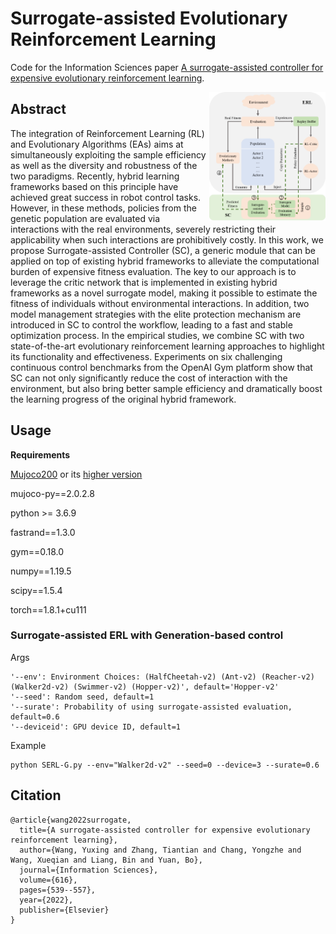 # Surrogate-assisted Evolutionary Reinforcement Learning
Code for the Information Sciences paper [A surrogate-assisted controller for expensive evolutionary reinforcement learning](https://www.sciencedirect.com/science/article/abs/pii/S0020025522012658).

<img src="https://github.com/Yuxing-Wang-THU/Surrogate-assisted-ERL/blob/main/serl.png" div align=right width = "37%" />

## Abstract

The integration of Reinforcement Learning (RL) and Evolutionary Algorithms (EAs) aims at simultaneously exploiting the sample efficiency as well as the diversity and robustness of the two paradigms. Recently, hybrid learning frameworks based on this principle have achieved great success in robot control tasks. However, in these methods, policies from the genetic population are evaluated via interactions with the real environments, severely restricting their applicability when such interactions are prohibitively costly. In this work, we propose Surrogate-assisted Controller (SC), a generic module that can be applied on top of existing hybrid frameworks to alleviate the computational burden of expensive fitness evaluation. The key to our approach is to leverage the critic network that is implemented in existing hybrid frameworks as a novel surrogate model, making it possible to estimate the fitness of individuals without environmental interactions. In addition, two model management strategies with the elite protection mechanism are introduced in SC to control the workflow, leading to a fast and stable optimization process. In the empirical studies, we combine SC with two state-of-the-art evolutionary reinforcement learning approaches to highlight its functionality and effectiveness. Experiments on six challenging continuous control benchmarks from the OpenAI Gym platform show that SC can not only significantly reduce the cost of interaction with the environment, but also bring better sample efficiency and dramatically boost the learning progress of the original hybrid framework.

## Usage

**Requirements**

[Mujoco200](https://www.roboti.us/download.html) or its [higher version](https://github.com/deepmind/mujoco/releases)

mujoco-py==2.0.2.8

python >= 3.6.9

fastrand==1.3.0

gym==0.18.0

numpy==1.19.5

scipy==1.5.4

torch==1.8.1+cu111

### Surrogate-assisted ERL with Generation-based control
Args
```
'--env': Environment Choices: (HalfCheetah-v2) (Ant-v2) (Reacher-v2) (Walker2d-v2) (Swimmer-v2) (Hopper-v2)', default='Hopper-v2'
'--seed': Random seed, default=1
'--surate': Probability of using surrogate-assisted evaluation, default=0.6
'--deviceid': GPU device ID, default=1
```

Example
``` shell
python SERL-G.py --env="Walker2d-v2" --seed=0 --device=3 --surate=0.6
```


## Citation

```
@article{wang2022surrogate,
  title={A surrogate-assisted controller for expensive evolutionary reinforcement learning},
  author={Wang, Yuxing and Zhang, Tiantian and Chang, Yongzhe and Wang, Xueqian and Liang, Bin and Yuan, Bo},
  journal={Information Sciences},
  volume={616},
  pages={539--557},
  year={2022},
  publisher={Elsevier}
}
```
